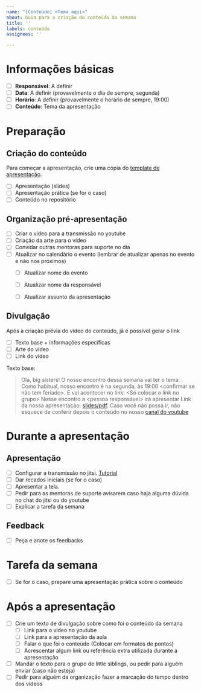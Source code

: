 ```yaml
---
name: "[Conteúdo] <Tema aqui>"
about: Guia para a criação do conteúdo da semana
title: ''
labels: conteúdo
assignees: ''

---
```


# Informações básicas

- [ ] **Responsável**: A definir
- [ ] **Data**: A definir (provavelmente o dia de sempre, segunda)
- [ ] **Horário**: A definir (provavelmente o horário de sempre, 19:00)
- [ ] **Conteúdo**: Tema da apresentação

# Preparação

## Criação do conteúdo
Para começar a apresentação, crie uma cópia do [template de apresentação](https://docs.google.com/presentation/d/1vmnoDShQdG051p4HJaaoxIffP5i2ju-jOgBeDrOAemc/edit?usp=sharing). 

- [ ] Apresentação (slides)
- [ ] Apresentação prática (se for o caso)
- [ ] Conteúdo no repositório

## Organização pré-apresentação

- [ ] Criar o vídeo para a transmissão no youtube
- [ ] Criação da arte para o vídeo
- [ ] Convidar outras mentoras para suporte no dia
- [ ] Atualizar no calendário o evento (lembrar de atualizar apenas no evento e não nos próximos)
  - [ ] Atualizar nome do evento
  - [ ] Atualizar nome da responsável
  - [ ] Atualizar assunto da apresentação


## Divulgação
Após a criação prévia do vídeo do conteúdo, já é possível gerar o link 

- [ ] Texto base + informações específicas
- [ ] Arte do vídeo
- [ ] Link do vídeo

Texto base:
> Olá, big sisters!
O nosso encontro dessa semana vai ter o tema: <Tema>.
Como habitual, nosso encontro é na segunda, às 19:00 <confirmar se não tem feriado>. E vai acontecer no link: <Só colocar o link no grupo>
Nesse encontro a <pessoa responsável> irá apresentar <etc etc>
Link da nossa apresentação: [slides/pdf](link.com).
Caso você não possa ir, não esquece de conferir depois o conteúdo no nosso [canal do youtube](link.com)

# Durante a apresentação

## Apresentação

- [ ] Configurar a transmissão no jitsi. [Tutorial](https://github.com/BOSS-BigOpenSourceSister/BigSister/blob/master/docs/ConfigLive.md)
- [ ] Dar recados iniciais (se for o caso)
- [ ] Apresentar a tela.
- [ ] Pedir para as mentoras de suporte avisarem caso haja alguma dúvida no chat do jitsi ou do youtube
- [ ] Explicar a tarefa da semana

## Feedback

- [ ] Peça e anote os feedbacks

# Tarefa da semana

- [ ] Se for o caso, prepare uma apresentação prática sobre o conteúdo

# Após a apresentação
- [ ] Crie um texto de divulgação sobre como foi o conteúdo da semana
  - [ ] Link para o vídeo no youtube
  - [ ] Link para a apresentação da aula
  - [ ] Falar o que foi o conteúdo (Colocar em formatos de pontos)
  - [ ] Acrescentar algum link ou referência extra utilizada durante a apresentação
- [ ] Mandar o texto para o grupo de little siblings, ou pedir para alguém enviar (caso não esteja)
- [ ] Pedir para alguém da organização fazer a marcação do tempo dentro dos vídeos
